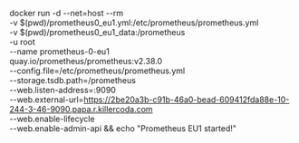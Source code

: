 docker run -d --net=host --rm \
    -v $(pwd)/prometheus0_eu1.yml:/etc/prometheus/prometheus.yml \
    -v $(pwd)/prometheus0_eu1_data:/prometheus \
    -u root \
    --name prometheus-0-eu1 \
    quay.io/prometheus/prometheus:v2.38.0 \
    --config.file=/etc/prometheus/prometheus.yml \
    --storage.tsdb.path=/prometheus \
    --web.listen-address=:9090 \
    --web.external-url=https://2be20a3b-c91b-46a0-bead-609412fda88e-10-244-3-46-9090.papa.r.killercoda.com \
    --web.enable-lifecycle \
    --web.enable-admin-api && echo "Prometheus EU1 started!"

